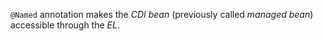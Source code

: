 `@Named` annotation makes the *CDI bean* (previously called *managed bean*) accessible through the *EL*.

